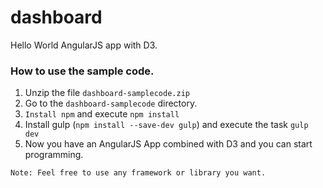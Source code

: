 # dashboard
Hello World AngularJS app with D3.

### How to use the sample code.
1. Unzip the file `dashboard-samplecode.zip`
2. Go to the `dashboard-samplecode` directory.
3. `Install npm` and execute `npm install`
4. Install gulp (`npm install --save-dev gulp`) and execute the task `gulp dev`
5. Now you have an AngularJS App combined with D3 and you can start programming.

`Note: Feel free to use any framework or library you want.`
